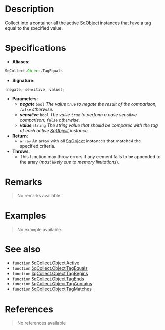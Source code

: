 # Description

Collect into a container all the active [SqObject](Class.SqObject) instances that have a tag equal to the specified value.

# Specifications

* **Aliases**:
```D
SqCollect.Object.TagEquals
```
* **Signature**:
```D
(negate, sensitive, value);
```
* **Parameters**:
	* **_negate_** `bool` *The value `true` to negate the result of the comparison, `false` otherwise.*
	* **_sensitive_** `bool` *The value `true` to perform a case sensitive comparison, `false` otherwise.*
	* **_value_** `string` *The string value that should be compared with the tag of each active [SqObject](Class.SqObject) instance.*
* **Return**:
	* `array` An array with all [SqObject](Class.SqObject) instances that matched the specified criteria.
* **Throws**:
	* This function may throw errors if any element fails to be appended to the array (*most likely due to memory limitations*).

# Remarks

> No remarks available.

# Examples

> No example available.

# See also

* `function` [SqCollect.Object.Active](Function.SqCollect.Object.Active)
* `function` [SqCollect.Object.TagEquals](Function.SqCollect.Object.TagEquals)
* `function` [SqCollect.Object.TagBegins](Function.SqCollect.Object.TagBegins)
* `function` [SqCollect.Object.TagEnds](Function.SqCollect.Object.TagEnds)
* `function` [SqCollect.Object.TagContains](Function.SqCollect.Object.TagContains)
* `function` [SqCollect.Object.TagMatches](Function.SqCollect.Object.TagMatches)

# References

> No references available.
